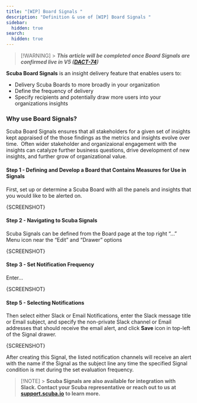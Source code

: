 ```yaml
---
title: "[WIP] Board Signals "
description: "Definition & use of [WIP] Board Signals "
sidebar:
  hidden: true
search:
  hidden: true
---
```


> [!WARNING] > **_This article will be completed once Board Signals are confirmed live in V5 (_**[**_DACT-74_**](https://interana.atlassian.net/browse/DACT-74)**_)_**

**Scuba Board Signals** is an insight delivery feature that enables users to:

- Delivery Scuba Boards to more broadly in your organization
- Define the frequency of delivery
- Specify recipients and potentially draw more users into your organizations insights

### Why use Board Signals?

Scuba Board Signals ensures that all stakeholders for a given set of insights kept appraised of the those findings as the metrics and insights evolve over time.  Often wider stakeholder and organizaional engagement with the insights can catalyze further business questions, drive development of new insights, and further grow of organizational value.

#### Step 1 - Defining and Develop a Board that Contains Measures for Use in Signals

First, set up or determine a Scuba Board with all the panels and insights that you would like to be alerted on.

{SCREENSHOT}

#### Step 2 - Navigating to Scuba Signals 

Scuba Signals can be defined from the Board page at the top right “…” Menu icon near the “Edit” and “Drawer” options

{SCREENSHOT}

#### Step 3 - Set Notification Frequency

Enter…

{SCREENSHOT}

#### Step 5 - Selecting Notifications

Then select either Slack or Email Notifications, enter the Slack message title or Email subject, and specify the non-private Slack channel or Email addresses that should receive the email alert, and click **Save** icon in top-left of the Signal drawer.

{SCREENSHOT}

After creating this Signal, the listed notification channels will receive an alert with the name if the Signal as the subject line any time the specified Signal condition is met during the set evaluation frequency.

> [!NOTE] > **Scuba Signals are also available for integration with Slack. Contact your Scuba representative or reach out to us at** [**support.scuba.io**](http://support.scuba.io) **to learn more.**
